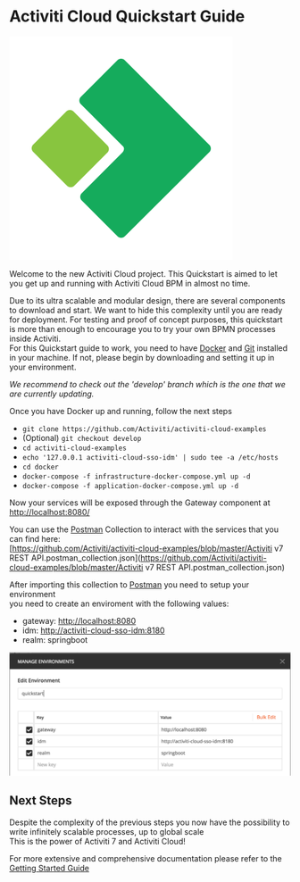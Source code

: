 # Activiti Cloud Quickstart Guide

[![Activiti](/assets/Acitiviti_Icon_FullColor_GitHub_400x400.png)](https://github.com/Activiti)

Welcome to the new Activiti Cloud project. This Quickstart is aimed to let you get up and running with Activiti Cloud BPM in almost no time.

Due to its ultra scalable and modular design, there are several components to download and start. We want to hide this complexity until you are ready for deployment. For testing and proof of concept purposes, this quickstart is more than enough to encourage you to try your own BPMN processes inside Activiti.  
For this Quickstart guide to work, you need to have [Docker](http;//www.docker.com) and [Git](http://git.com) installed in your machine. If not, please begin by downloading and setting it up in your environment.

_We recommend to check out the 'develop' branch which is the one that we are currently updating._

Once you have Docker up and running, follow the next steps

* `git clone https://github.com/Activiti/activiti-cloud-examples`  
* \(Optional\) `git checkout develop`
* `cd activiti-cloud-examples`  
* `echo '127.0.0.1 activiti-cloud-sso-idm' | sudo tee -a /etc/hosts`  
* `cd docker`  
* `docker-compose -f infrastructure-docker-compose.yml up -d`  
* `docker-compose -f application-docker-compose.yml up -d`

Now your services will be exposed through the Gateway component at [http://localhost:8080/](http://localhost:8080/)

You can use the [Postman](https://www.getpostman.com) Collection to interact with the services that you can find here:  
[https://github.com/Activiti/activiti-cloud-examples/blob/master/Activiti v7 REST API.postman\_collection.json](https://github.com/Activiti/activiti-cloud-examples/blob/master/Activiti v7 REST API.postman_collection.json)

After importing this collection to [Postman](https://www.getpostman.com) you need to setup your environment  
you need to create an enviroment with the following values:

* gateway: [http://localhost:8080](http://localhost:8080)
* idm: [http://activiti-cloud-sso-idm:8180](http://activiti-cloud-sso-idm:8180)
* realm: springboot

![](/assets/postman-environment.png)

## Next Steps

Despite the complexity of the previous steps you now have the possibility to write infinitely scalable processes, up to global scale  
This is the power of Activiti 7 and Activiti Cloud!

For more extensive and comprehensive documentation please refer to the [Getting Started Guide](./getting-started/getting-started.md)

